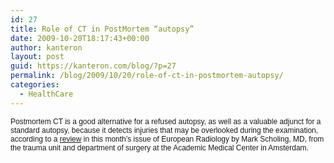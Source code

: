 ```yaml
---
id: 27
title: Role of CT in PostMortem “autopsy”
date: 2009-10-20T18:17:43+00:00
author: kanteron
layout: post
guid: https://kanteron.com/blog/?p=27
permalink: /blog/2009/10/20/role-of-ct-in-postmortem-autopsy/
categories:
  - HealthCare
---
```

<p style="font: normal normal normal 12px/normal Helvetica;margin: 0px">
  Postmortem CT is a good alternative for a refused autopsy, as well as a valuable adjunct for a standard autopsy, because it detects injuries that may be overlooked during the examination, according to a <a href="https://www.european-radiology.org/cms/website.php?id=/de/index/latest_issues.htm&act=detail&issue_id=642&backact=volume&backss=0&search[language]=EN" title="https://www.european-radiology.org/cms/website.php?id=/de/index/latest_issues.htm&act=detail&issue_id=642&backact=volume&backss=0&search[language]=EN" target="_blank">review</a> in this month’s issue of European Radiology by Mark Scholing, MD, from the trauma unit and department of surgery at the Academic Medical Center in Amsterdam.
</p>